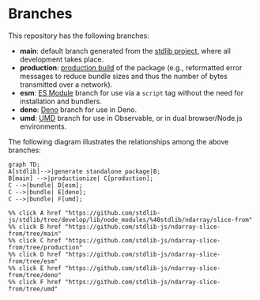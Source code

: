 <!--

@license Apache-2.0

Copyright (c) 2022 The Stdlib Authors.

Licensed under the Apache License, Version 2.0 (the "License");
you may not use this file except in compliance with the License.
You may obtain a copy of the License at

    http://www.apache.org/licenses/LICENSE-2.0

Unless required by applicable law or agreed to in writing, software
distributed under the License is distributed on an "AS IS" BASIS,
WITHOUT WARRANTIES OR CONDITIONS OF ANY KIND, either express or implied.
See the License for the specific language governing permissions and
limitations under the License.

-->

# Branches

This repository has the following branches:

-   **main**: default branch generated from the [stdlib project][stdlib-url], where all development takes place.
-   **production**: [production build][production-url] of the package (e.g., reformatted error messages to reduce bundle sizes and thus the number of bytes transmitted over a network).
-   **esm**: [ES Module][esm-url] branch for use via a `script` tag without the need for installation and bundlers.
-   **deno**: [Deno][deno-url] branch for use in Deno.
-   **umd**: [UMD][umd-url] branch for use in Observable, or in dual browser/Node.js environments.

The following diagram illustrates the relationships among the above branches:

```mermaid
graph TD;
A[stdlib]-->|generate standalone package|B;
B[main] -->|productionize| C[production];
C -->|bundle| D[esm];
C -->|bundle| E[deno];
C -->|bundle| F[umd];

%% click A href "https://github.com/stdlib-js/stdlib/tree/develop/lib/node_modules/%40stdlib/ndarray/slice-from"
%% click B href "https://github.com/stdlib-js/ndarray-slice-from/tree/main"
%% click C href "https://github.com/stdlib-js/ndarray-slice-from/tree/production"
%% click D href "https://github.com/stdlib-js/ndarray-slice-from/tree/esm"
%% click E href "https://github.com/stdlib-js/ndarray-slice-from/tree/deno"
%% click F href "https://github.com/stdlib-js/ndarray-slice-from/tree/umd"
```

[stdlib-url]: https://github.com/stdlib-js/stdlib/tree/develop/lib/node_modules/%40stdlib/ndarray/slice-from
[production-url]: https://github.com/stdlib-js/ndarray-slice-from/tree/production
[deno-url]: https://github.com/stdlib-js/ndarray-slice-from/tree/deno
[umd-url]: https://github.com/stdlib-js/ndarray-slice-from/tree/umd
[esm-url]: https://github.com/stdlib-js/ndarray-slice-from/tree/esm